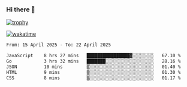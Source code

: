 ### Hi there 👋

[![trophy](https://github-profile-trophy.vercel.app/?username=cxnky&theme=dracula)](https://github.com/ryo-ma/github-profile-trophy)

[![wakatime](https://wakatime.com/badge/user/1c39c599-5497-41b9-a5be-2c4676e7fd23.svg)](https://wakatime.com/@1c39c599-5497-41b9-a5be-2c4676e7fd23)
<!--START_SECTION:waka-->

```txt
From: 15 April 2025 - To: 22 April 2025

JavaScript    8 hrs 27 mins   ████████████████▓░░░░░░░░   67.10 %
Go            3 hrs 32 mins   ███████░░░░░░░░░░░░░░░░░░   28.16 %
JSON          10 mins         ▒░░░░░░░░░░░░░░░░░░░░░░░░   01.40 %
HTML          9 mins          ▒░░░░░░░░░░░░░░░░░░░░░░░░   01.30 %
CSS           8 mins          ▒░░░░░░░░░░░░░░░░░░░░░░░░   01.17 %
```

<!--END_SECTION:waka-->
